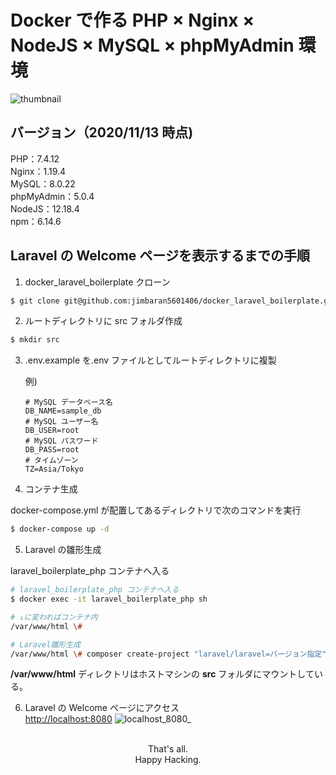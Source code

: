 # Docker で作る PHP × Nginx × NodeJS × MySQL × phpMyAdmin 環境

![thumbnail](https://user-images.githubusercontent.com/45201545/99015118-90872f00-2597-11eb-9807-5af08ca7a000.png)

## バージョン（2020/11/13 時点)

PHP：7.4.12  
Nginx：1.19.4  
MySQL：8.0.22  
phpMyAdmin：5.0.4  
NodeJS：12.18.4  
npm：6.14.6

## Laravel の Welcome ページを表示するまでの手順

1. docker_laravel_boilerplate クローン

```bash
$ git clone git@github.com:jimbaran5601406/docker_laravel_boilerplate.git
```

2. ルートディレクトリに src フォルダ作成

```bash
$ mkdir src
```

3. .env.example を.env ファイルとしてルートディレクトリに複製

    例)

    ```bash:.env
    # MySQL データベース名
    DB_NAME=sample_db
    # MySQL ユーザー名
    DB_USER=root
    # MySQL パスワード
    DB_PASS=root
    # タイムゾーン
    TZ=Asia/Tokyo
    ```

4. コンテナ生成

docker-compose.yml が配置してあるディレクトリで次のコマンドを実行

```bash
$ docker-compose up -d
```

5. Laravel の雛形生成

laravel_boilerplate_php コンテナへ入る

```bash
# laravel_boilerplate_php コンテナへ入る
$ docker exec -it laravel_boilerplate_php sh

# ↓に変わればコンテナ内
/var/www/html \#

# Laravel雛形生成
/var/www/html \# composer create-project "laravel/laravel=バージョン指定" .
```

**/var/www/html** ディレクトリはホストマシンの **src** フォルダにマウントしている。

6. Laravel の Welcome ページにアクセス  
   <http://localhost:8080>
   ![localhost_8080_](https://user-images.githubusercontent.com/45201545/99015071-6e8dac80-2597-11eb-9c04-0d7a09285478.png)

<p align="center">
<br>
That's all.<br>
Happy Hacking.
</p>

